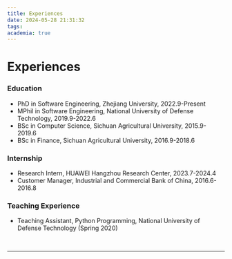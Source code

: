 ```yaml
---
title: Experiences
date: 2024-05-28 21:31:32
tags:
academia: true
---
```

# Experiences

### Education

+ PhD in Software Engineering, Zhejiang University, 2022.9-Present
+ MPhil in Software Engineering, National University of Defense Technology, 2019.9-2022.6
+ BSc in Computer Science, Sichuan Agricultural University, 2015.9-2019.6
+ BSc in Finance, Sichuan Agricultural University, 2016.9-2018.6

### Internship

+ Research Intern, HUAWEI Hangzhou Research Center, 2023.7-2024.4
+ Customer Manager, Industrial and Commercial Bank of China, 2016.6-2016.8

### Teaching Experience

+ Teaching Assistant, Python Programming, National University of Defense Technology (Spring 2020)

<br>

---